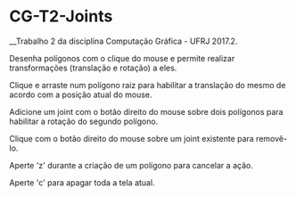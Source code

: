 # CG-T2-Joints

__Trabalho 2 da disciplina Computação Gráfica - UFRJ 2017.2.

Desenha polígonos com o clique do mouse e permite realizar transformações (translação e rotação) a eles.


Clique e arraste num polígono raiz para habilitar a translação do mesmo de acordo com a posição atual do mouse.


Adicione um joint com o botão direito do mouse sobre dois polígonos para habilitar a rotação do segundo polígono.


Clique com o botão direito do mouse sobre um joint existente para removê-lo.


Aperte 'z' durante a criação de um polígono para cancelar a ação.


Aperte 'c' para apagar toda a tela atual.
